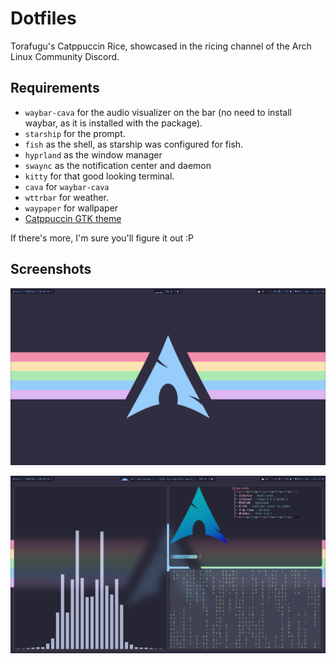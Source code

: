 # Dotfiles

Torafugu's Catppuccin Rice, showcased in the ricing channel of the Arch Linux Community Discord.

## Requirements

* `waybar-cava` for the audio visualizer on the bar (no need to install waybar, as it is installed with the package).
* `starship` for the prompt.
* `fish` as the shell, as starship was configured for fish.
* `hyprland` as the window manager
* `swaync` as the notification center and daemon
* `kitty` for that good looking terminal.
* `cava` for `waybar-cava`
* `wttrbar` for weather.
* `waypaper` for wallpaper
* [Catppuccin GTK theme](https://github.com/catppuccin/gtk)

If there's more, I'm sure you'll figure it out :P

## Screenshots

![desktop](https://github.com/TheRealTorafugu/Dotfiles-Catppuccin/blob/main/gscreenshot_2023-10-08-112517.png?raw=true)

![3 terminal windows](https://github.com/TheRealTorafugu/Dotfiles-Catppuccin/blob/main/gscreenshot_2023-10-08-113313.png?raw=true)
